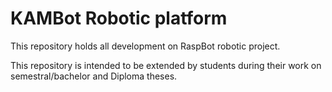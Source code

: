 KAMBot Robotic platform
========================

This repository holds all development on RaspBot robotic project.

This repository is intended to be extended by students during their
work on semestral/bachelor and Diploma theses.